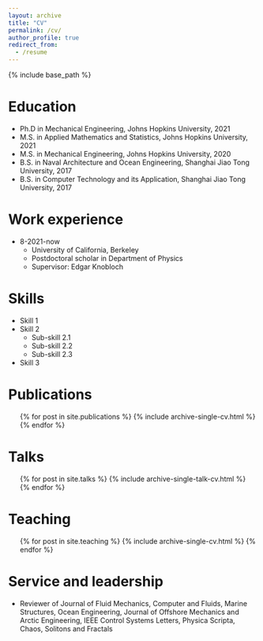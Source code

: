 ```yaml
---
layout: archive
title: "CV"
permalink: /cv/
author_profile: true
redirect_from:
  - /resume
---
```


{% include base_path %}

Education
======
* Ph.D in Mechanical Engineering, Johns Hopkins University, 2021
* M.S. in Applied Mathematics and Statistics, Johns Hopkins University, 2021
* M.S. in Mechanical Engineering, Johns Hopkins University, 2020
* B.S. in Naval Architecture and Ocean Engineering, Shanghai Jiao Tong University, 2017
* B.S. in Computer Technology and its Application, Shanghai Jiao Tong University, 2017

Work experience
======
* 8-2021-now
  * University of California, Berkeley
  * Postdoctoral scholar in Department of Physics
  * Supervisor: Edgar Knobloch
  
Skills
======
* Skill 1
* Skill 2
  * Sub-skill 2.1
  * Sub-skill 2.2
  * Sub-skill 2.3
* Skill 3

Publications
======
  <ul>{% for post in site.publications %}
    {% include archive-single-cv.html %}
  {% endfor %}</ul>
  
Talks
======
  <ul>{% for post in site.talks %}
    {% include archive-single-talk-cv.html %}
  {% endfor %}</ul>
  
Teaching
======
  <ul>{% for post in site.teaching %}
    {% include archive-single-cv.html %}
  {% endfor %}</ul>
  
Service and leadership
======
* Reviewer of Journal of Fluid Mechanics, Computer and Fluids, Marine Structures, Ocean Engineering, Journal of Offshore Mechanics and Arctic Engineering, IEEE Control Systems Letters, Physica Scripta, Chaos, Solitons and Fractals
